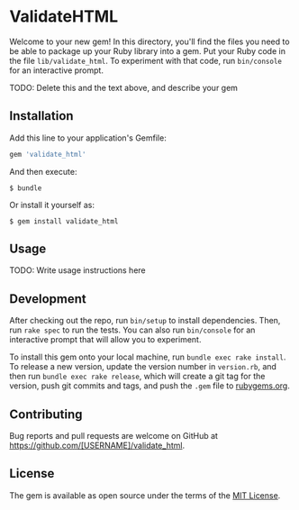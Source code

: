 # ValidateHTML

Welcome to your new gem! In this directory, you'll find the files you need to be able to package up your Ruby library into a gem. Put your Ruby code in the file `lib/validate_html`. To experiment with that code, run `bin/console` for an interactive prompt.

TODO: Delete this and the text above, and describe your gem

## Installation

Add this line to your application's Gemfile:

```ruby
gem 'validate_html'
```

And then execute:

    $ bundle

Or install it yourself as:

    $ gem install validate_html

## Usage

TODO: Write usage instructions here

## Development

After checking out the repo, run `bin/setup` to install dependencies. Then, run `rake spec` to run the tests. You can also run `bin/console` for an interactive prompt that will allow you to experiment.

To install this gem onto your local machine, run `bundle exec rake install`. To release a new version, update the version number in `version.rb`, and then run `bundle exec rake release`, which will create a git tag for the version, push git commits and tags, and push the `.gem` file to [rubygems.org](https://rubygems.org).

## Contributing

Bug reports and pull requests are welcome on GitHub at https://github.com/[USERNAME]/validate_html.

## License

The gem is available as open source under the terms of the [MIT License](https://opensource.org/licenses/MIT).
